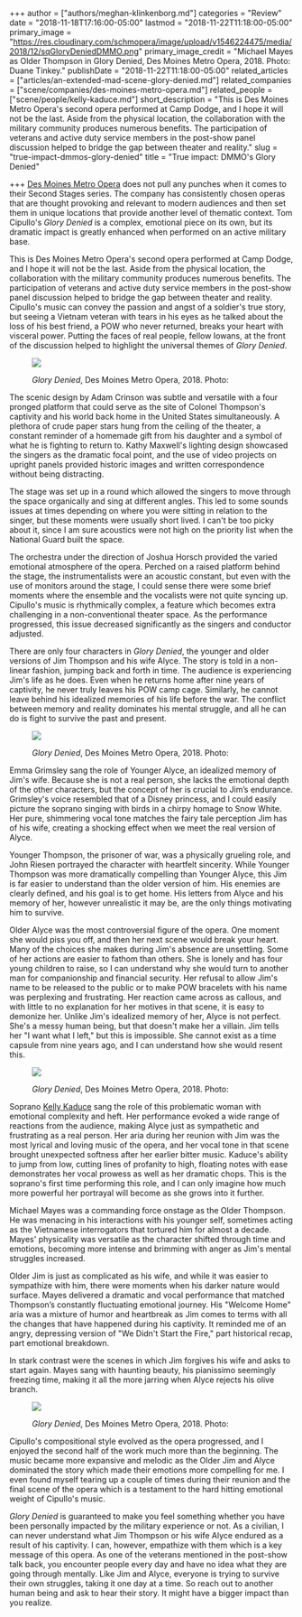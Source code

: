 +++
author = ["authors/meghan-klinkenborg.md"]
categories = "Review"
date = "2018-11-18T17:16:00-05:00"
lastmod = "2018-11-22T11:18:00-05:00"
primary_image = "https://res.cloudinary.com/schmopera/image/upload/v1546224475/media/2018/12/sqGloryDeniedDMMO.png"
primary_image_credit = "Michael Mayes as Older Thompson in Glory Denied, Des Moines Metro Opera, 2018. Photo: Duane Tinkey."
publishDate = "2018-11-22T11:18:00-05:00"
related_articles = ["articles/an-extended-mad-scene-glory-denied.md"]
related_companies = ["scene/companies/des-moines-metro-opera.md"]
related_people = ["scene/people/kelly-kaduce.md"]
short_description = "This is Des Moines Metro Opera&#039;s second opera performed at Camp Dodge, and I hope it will not be the last. Aside from the physical location, the collaboration with the military community produces numerous benefits. The participation of veterans and active duty service members in the post-show panel discussion helped to bridge the gap between theater and reality."
slug = "true-impact-dmmos-glory-denied"
title = "True impact: DMMO&#039;s Glory Denied"

+++
[Des Moines Metro Opera](/scene/companies/des-moines-metro-opera/) does not pull any punches when it comes to their Second Stages series. The company has consistently chosen operas that are thought provoking and relevant to modern audiences and then set them in unique locations that provide another level of thematic context. Tom Cipullo's _Glory Denied_ is a complex, emotional piece on its own, but its dramatic impact is greatly enhanced when performed on an active military base.

This is Des Moines Metro Opera's second opera performed at Camp Dodge, and I hope it will not be the last. Aside from the physical location, the collaboration with the military community produces numerous benefits. The participation of veterans and active duty service members in the post-show panel discussion helped to bridge the gap between theater and reality. Cipullo's music can convey the passion and angst of a soldier's true story, but seeing a Vietnam veteran with tears in his eyes as he talked about the loss of his best friend, a POW who never returned, breaks your heart with visceral power. Putting the faces of real people, fellow Iowans, at the front of the discussion helped to highlight the universal themes of _Glory Denied_.

<figure data-type="image">

![](https://res.cloudinary.com/schmopera/image/upload/v1546224717/media/2018/12/GloryDeniedDMMO2.png)<figcaption><em>Glory Denied</em>, Des Moines Metro Opera, 2018. Photo: </figcaption> </figure>

The scenic design by Adam Crinson was subtle and versatile with a four pronged platform that could serve as the site of Colonel Thompson's captivity and his world back home in the United States simultaneously.  A plethora of crude paper stars hung from the ceiling of the theater, a constant reminder of a homemade gift from his daughter and a symbol of what he is fighting to return to. Kathy Maxwell's lighting design showcased the singers as the dramatic focal point, and the use of video projects on upright panels provided historic images and written correspondence without being distracting.

The stage was set up in a round which allowed the singers to move through the space organically and sing at different angles. This led to some sounds issues at times depending on where you were sitting in relation to the singer, but these moments were usually short lived. I can't be too picky about it, since I am sure acoustics were not high on the priority list when the National Guard built the space.

The orchestra under the direction of Joshua Horsch provided the varied emotional atmosphere of the opera. Perched on a raised platform behind the stage, the instrumentalists were an acoustic constant, but even with the use of monitors around the stage, I could sense there were some brief moments where the ensemble and the vocalists were not quite syncing up. Cipullo's music is rhythmically complex, a feature which becomes extra challenging in a non-conventional theater space. As the performance progressed, this issue decreased significantly as the singers and conductor adjusted.

There are only four characters in _Glory Denied_, the younger and older versions of Jim Thompson and his wife Alyce. The story is told in a non-linear fashion, jumping back and forth in time. The audience is experiencing Jim's life as he does. Even when he returns home after nine years of captivity, he never truly leaves his POW camp cage. Similarly, he cannot leave behind his idealized memories of his life before the war. The conflict between memory and reality dominates his mental struggle, and all he can do is fight to survive the past and present.

<figure data-type="image">

![](https://res.cloudinary.com/schmopera/image/upload/v1546224960/media/2018/12/GloryDeniedDMMO3.png)<figcaption><em>Glory Denied</em>, Des Moines Metro Opera, 2018. Photo: </figcaption> </figure>

Emma Grimsley sang the role of Younger Alyce, an idealized memory of Jim's wife. Because she is not a real person, she lacks the emotional depth of the other characters, but the concept of her is crucial to Jim’s endurance. Grimsley's voice resembled that of a Disney princess, and I could easily picture the soprano singing with birds in a chirpy homage to Snow White. Her pure, shimmering vocal tone matches the fairy tale perception Jim has of his wife, creating a shocking effect when we meet the real version of Alyce.

Younger Thompson, the prisoner of war, was a physically grueling role, and John Riesen portrayed the character with heartfelt sincerity. While Younger Thompson was more dramatically compelling than Younger Alyce, this Jim is far easier to understand than the older version of him. His enemies are clearly defined, and his goal is to get home. His letters from Alyce and his memory of her, however unrealistic it may be, are the only things motivating him to survive.

Older Alyce was the most controversial figure of the opera. One moment she would piss you off, and then her next scene would break your heart. Many of the choices she makes during Jim's absence are unsettling. Some of her actions are easier to fathom than others. She is lonely and has four young children to raise, so I can understand why she would turn to another man for companionship and financial security. Her refusal to allow Jim's name to be released to the public or to make POW bracelets with his name was perplexing and frustrating. Her reaction came across as callous, and with little to no explanation for her motives in that scene, it is easy to demonize her. Unlike Jim's idealized memory of her, Alyce is not perfect. She's a messy human being, but that doesn't make her a villain. Jim tells her "I want what I left," but this is impossible. She cannot exist as a time capsule from nine years ago, and I can understand how she would resent this.

<figure data-type="image">

![](https://res.cloudinary.com/schmopera/image/upload/v1546225046/media/2018/12/GloryDeniedDMMO4.png)<figcaption><em>Glory Denied</em>, Des Moines Metro Opera, 2018. Photo: </figcaption> </figure>

Soprano [Kelly Kaduce](/scene/people/kelly-kaduce/) sang the role of this problematic woman with emotional complexity and heft. Her performance evoked a wide range of reactions from the audience, making Alyce just as sympathetic and frustrating as a real person. Her aria during her reunion with Jim was the most lyrical and loving music of the opera, and her vocal tone in that scene brought unexpected softness after her earlier bitter music. Kaduce's ability to jump from low, cutting lines of profanity to high, floating notes with ease demonstrates her vocal prowess as well as her dramatic chops. This is the soprano's first time performing this role, and I can only imagine how much more powerful her portrayal will become as she grows into it further.

Michael Mayes was a commanding force onstage as the Older Thompson. He was menacing in his interactions with his younger self, sometimes acting as the Vietnamese interrogators that tortured him for almost a decade. Mayes' physicality was versatile as the character shifted through time and emotions, becoming more intense and brimming with anger as Jim's mental struggles increased.

Older Jim is just as complicated as his wife, and while it was easier to sympathize with him, there were moments when his darker nature would surface. Mayes delivered a dramatic and vocal performance that matched Thompson’s constantly fluctuating emotional journey. His "Welcome Home" aria was a mixture of humor and heartbreak as Jim comes to terms with all the changes that have happened during his captivity. It reminded me of an angry, depressing version of "We Didn't Start the Fire," part historical recap, part emotional breakdown.

In stark contrast were the scenes in which Jim forgives his wife and asks to start again. Mayes sang with haunting beauty, his pianissimo seemingly freezing time, making it all the more jarring when Alyce rejects his olive branch.

<figure data-type="image">

![](https://res.cloudinary.com/schmopera/image/upload/v1546225104/media/2018/12/GloryDeniedDMMO5.png) <figcaption><em>Glory Denied</em>, Des Moines Metro Opera, 2018. Photo: </figcaption> </figure>

Cipullo's compositional style evolved as the opera progressed, and I enjoyed the second half of the work much more than the beginning. The music became more expansive and melodic as the Older Jim and Alyce dominated the story which made their emotions more compelling for me. I even found myself tearing up a couple of times during their reunion and the final scene of the opera which is a testament to the hard hitting emotional weight of Cipullo's music.

_Glory Denied_ is guaranteed to make you feel something whether you have been personally impacted by the military experience or not. As a civilian, I can never understand what Jim Thompson or his wife Alyce endured as a result of his captivity. I can, however, empathize with them which is a key message of this opera. As one of the veterans mentioned in the post-show talk back, you encounter people every day and have no idea what they are going through mentally. Like Jim and Alyce, everyone is trying to survive their own struggles, taking it one day at a time. So reach out to another human being and ask to hear their story. It might have a bigger impact than you realize.